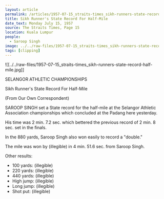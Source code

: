 ```yaml
---
layout: article
permalink: /articles/1957-07-15_straits-times_sikh-runners-state-record-half-mile/
title: Sikh Runner's State Record For Half-Mile
date_text: Monday July 15, 1957
source: The Straits Times, Page 15
location: Kuala Lumpur
people:
  - Saroop Singh
image: ../../raw-files/1957-07-15_straits-times_sikh-runners-state-record-half-mile.jpg
tags: [clipping]
---
```


![[../../raw-files/1957-07-15_straits-times_sikh-runners-state-record-half-mile.jpg]]

SELANGOR ATHLETIC CHAMPIONSHIPS

Sikh Runner's State Record For Half-Mile

(From Our Own Correspondent)

SAROOP SINGH set a State record for the half-mile at the Selangor Athletic Association championships which concluded at the Padang here yesterday.

His time was 2 min. 7.2 sec. which bettered the previous record of 2 min. 8 sec. set in the finals.

In the 880 yards, Saroop Singh also won easily to record a "double."

The mile was won by (illegible) in 4 min. 51.6 sec. from Saroop Singh.

Other results:
- 100 yards: (illegible)
- 220 yards: (illegible) 
- 440 yards: (illegible)
- High jump: (illegible)
- Long jump: (illegible)
- Shot put: (illegible)